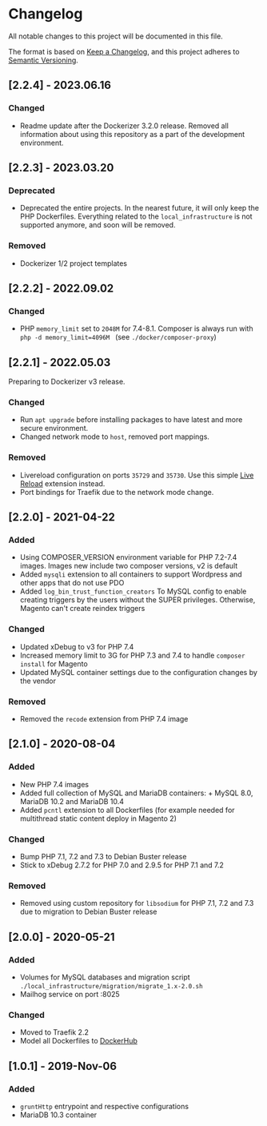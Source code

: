 # Changelog

All notable changes to this project will be documented in this file.

The format is based on [Keep a Changelog](https://keepachangelog.com/en/1.0.0/),
and this project adheres to [Semantic Versioning](https://semver.org/spec/v2.0.0.html).

## [2.2.4] - 2023.06.16

### Changed

- Readme update after the Dockerizer 3.2.0 release. Removed all information about using this repository as a part of the development environment.


## [2.2.3] - 2023.03.20

### Deprecated

- Deprecated the entire projects. In the nearest future, it will only keep the PHP Dockerfiles. Everything related to the `local_infrastructure` is not supported anymore, and soon will be removed.


### Removed

- Dockerizer 1/2 project templates


## [2.2.2] - 2022.09.02

### Changed

- PHP `memory_limit` set to `2048M` for 7.4-8.1. Composer is always run with `php -d memory_limit=4096M ` (see `./docker/composer-proxy`)


## [2.2.1] - 2022.05.03

Preparing to Dockerizer v3 release.

### Changed

- Run `apt upgrade` before installing packages to have latest and more secure environment.
- Changed network mode to `host`, removed port mappings.

### Removed

- Livereload configuration on ports `35729` and `35730`. Use this  simple [Live Reload](https://chrome.google.com/webstore/detail/live-reload/jcejoncdonagmfohjcdgohnmecaipidc) extension instead.
- Port bindings for Traefik due to the network mode change.


## [2.2.0] - 2021-04-22

### Added

- Using COMPOSER_VERSION environment variable for PHP 7.2-7.4 images. Images new include two composer versions, v2 is default
- Added `mysqli` extension to all containers to support Wordpress and other apps that do not use PDO
- Added `log_bin_trust_function_creators` To MySQL config to enable creating triggers by the users without the SUPER privileges. Otherwise, Magento can't create reindex triggers

### Changed

- Updated xDebug to v3 for PHP 7.4
- Increased memory limit to 3G for PHP 7.3 and 7.4 to handle `composer install` for Magento
- Updated MySQL container settings due to the configuration changes by the vendor

### Removed

- Removed the `recode` extension from PHP 7.4 image


## [2.1.0] - 2020-08-04

### Added

- New PHP 7.4 images
- Added full collection of MySQL and MariaDB containers: + MySQL 8.0,  MariaDB 10.2 and MariaDB 10.4
- Added `pcntl` extension to all Dockerfiles (for example needed for multithread static content deploy in Magento 2)

### Changed

- Bump PHP 7.1, 7.2 and 7.3 to Debian Buster release
- Stick to xDebug 2.7.2 for PHP 7.0 and 2.9.5 for PHP 7.1 and 7.2

### Removed

- Removed using custom repository for `libsodium` for PHP 7.1, 7.2 and 7.3 due to migration to Debian Buster release


## [2.0.0] - 2020-05-21

### Added

- Volumes for MySQL databases and migration script `./local_infrastructure/migration/migrate_1.x-2.0.sh`
- Mailhog service on port :8025

### Changed

- Moved to Traefik 2.2
- Model all Dockerfiles to [DockerHub](https://hub.docker.com/repository/docker/defaultvalue/php)


## [1.0.1] - 2019-Nov-06

### Added

- `gruntHttp` entrypoint and respective configurations
- MariaDB 10.3 container